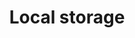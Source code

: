 ---
title: Local storage
description: Frequently Asked Questions about Local storage.
footer: false
---